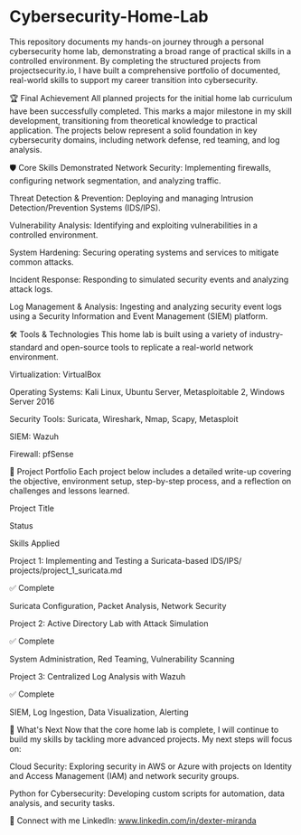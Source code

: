 # Cybersecurity-Home-Lab
This repository documents my hands-on journey through a personal cybersecurity home lab, demonstrating a broad range of practical skills in a controlled environment. By completing the structured projects from projectsecurity.io, I have built a comprehensive portfolio of documented, real-world skills to support my career transition into cybersecurity.

🏆 Final Achievement
All planned projects for the initial home lab curriculum have been successfully completed. This marks a major milestone in my skill development, transitioning from theoretical knowledge to practical application. The projects below represent a solid foundation in key cybersecurity domains, including network defense, red teaming, and log analysis.

🛡️ Core Skills Demonstrated
Network Security: Implementing firewalls, configuring network segmentation, and analyzing traffic.

Threat Detection & Prevention: Deploying and managing Intrusion Detection/Prevention Systems (IDS/IPS).

Vulnerability Analysis: Identifying and exploiting vulnerabilities in a controlled environment.

System Hardening: Securing operating systems and services to mitigate common attacks.

Incident Response: Responding to simulated security events and analyzing attack logs.

Log Management & Analysis: Ingesting and analyzing security event logs using a Security Information and Event Management (SIEM) platform.

🛠️ Tools & Technologies
This home lab is built using a variety of industry-standard and open-source tools to replicate a real-world network environment.

Virtualization: VirtualBox

Operating Systems: Kali Linux, Ubuntu Server, Metasploitable 2, Windows Server 2016

Security Tools: Suricata, Wireshark, Nmap, Scapy, Metasploit

SIEM: Wazuh

Firewall: pfSense

📂 Project Portfolio
Each project below includes a detailed write-up covering the objective, environment setup, step-by-step process, and a reflection on challenges and lessons learned.

Project Title

Status

Skills Applied

Project 1: Implementing and Testing a Suricata-based IDS/IPS/ projects/project_1_suricata.md

✅ Complete

Suricata Configuration, Packet Analysis, Network Security

Project 2: Active Directory Lab with Attack Simulation

✅ Complete

System Administration, Red Teaming, Vulnerability Scanning

Project 3: Centralized Log Analysis with Wazuh

✅ Complete

SIEM, Log Ingestion, Data Visualization, Alerting

🚀 What's Next
Now that the core home lab is complete, I will continue to build my skills by tackling more advanced projects. My next steps will focus on:

Cloud Security: Exploring security in AWS or Azure with projects on Identity and Access Management (IAM) and network security groups.

Python for Cybersecurity: Developing custom scripts for automation, data analysis, and security tasks.

🤝 Connect with me
LinkedIn: www.linkedin.com/in/dexter-miranda
